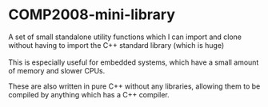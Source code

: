 # COMP2008-mini-library
A set of small standalone utility functions which I can import and clone without having to import the C++ standard library (which is huge)<br></br>
This is especially useful for embedded systems, which have a small amount of memory and slower CPUs.

These are also written in pure C++ without any libraries, allowing them to be compiled by anything which has a C++ compiler.

